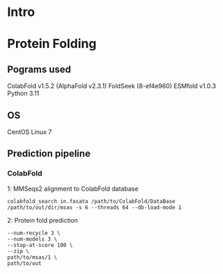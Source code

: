 # Intro






# Protein Folding

## Pograms used
ColabFold v1.5.2 (AlphaFold v2.3.1)
FoldSeek (8-ef4e960)
ESMfold v1.0.3
Python 3.11

## OS
CentOS Linux 7

## Prediction pipeline

### ColabFold
1: MMSeqs2 alignment to ColabFold database

```colabfold_search in.fasata /path/to/ColabFold/DataBase /path/to/out/dir/msas -s 6 --threads 64 --db-load-mode 1```

2: Protein fold prediction

```colabfold_batch --pair-mode 'unpaired_paired' \
--num-recycle 3 \
--num-models 3 \
--stop-at-score 100 \
--zip \
path/to/msas/1 \
path/to/out
```











